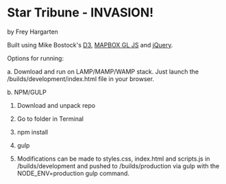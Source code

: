 Star Tribune - INVASION!
================

by Frey Hargarten

Built using Mike Bostock's [D3](https://github.com/mbostock/d3), [MAPBOX GL JS](https://github.com/mapbox/mapbox-gl-js) and [jQuery](https://github.com/jquery/jquery).

Options for running:

a. Download and run on LAMP/MAMP/WAMP stack. Just launch the /builds/development/index.html file in your browser.

b. NPM/GULP

1. Download and unpack repo

2. Go to folder in Terminal

3. npm install

4. gulp

5. Modifications can be made to styles.css, index.html and scripts.js in /builds/development and pushed to /builds/production via gulp with the NODE_ENV=production gulp command.